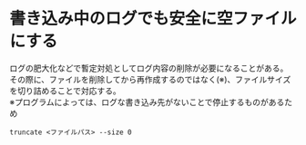 # 書き込み中のログでも安全に空ファイルにする
ログの肥大化などで暫定対処としてログ内容の削除が必要になることがある。  
その際に、ファイルを削除してから再作成するのではなく(※)、ファイルサイズを切り詰めることで対応する。  
※プログラムによっては、ログな書き込み先がないことで停止するものがあるため
```
truncate <ファイルパス> --size 0
```
